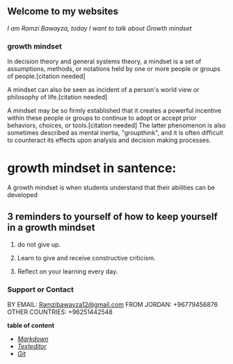 ## Welcome to my websites
                                                                 

*I am Ramzi Bawayza, today I want to talk about Growth mindset*

### growth mindset
In decision theory and general systems theory, a mindset is a set of assumptions, methods, or notations held by one or more people or groups of people.[citation needed]

A mindset can also be seen as incident of a person's world view or philosophy of life.[citation needed]

A mindset may be so firmly established that it creates a powerful incentive within these people or groups to continue to adopt or accept prior behaviors, choices, or tools.[citation needed] The latter phenomenon is also sometimes described as mental inertia, "groupthink", and it is often difficult to counteract its effects upon analysis and decision making processes.



# growth mindset in santence:
A growth mindset is when students understand that their abilities can be developed

##  3 reminders to yourself of how to keep yourself in a growth mindset
1. do not give up.

2. Learn to give and receive constructive criticism.

3.  Reflect on your learning every day.

### Support or Contact
BY EMAIL: Ramzibawayza12@gmail.com
FROM JORDAN: +96779456876 
OTHER COUNTRIES: +96251442548


**table of content**

+ [*Markdown*](Read1.md)
+ [*Texteditor*](Read2.md)
+ [*Git*](Read3.md)  



